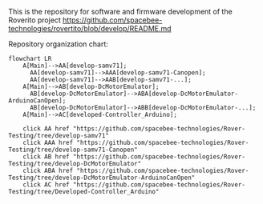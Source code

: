 This is the repository for software and firmware development of the Roverito project  https://github.com/spacebee-technologies/rovertito/blob/develop/README.md

Repository organization chart:

```mermaid
flowchart LR
    A[Main]-->AA[develop-samv71];
      AA[develop-samv71]-->AAA[develop-samv71-Canopen];
      AA[develop-samv71]-->AAB[develop-samv71-...];
    A[Main]-->AB[develop-DcMotorEmulator];
      AB[develop-DcMotorEmulator]-->ABA[develop-DcMotorEmulator-ArduinoCanOpen];
      AB[develop-DcMotorEmulator]-->ABB[develop-DcMotorEmulator-...];
    A[Main]-->AC[developed-Controller_Arduino];
    
    click AA href "https://github.com/spacebee-technologies/Rover-Testing/tree/develop-samv71"
    click AAA href "https://github.com/spacebee-technologies/Rover-Testing/tree/develop-samv71-Canopen"
    click AB href "https://github.com/spacebee-technologies/Rover-Testing/tree/develop-DcMotorEmulator"
    click ABA href "https://github.com/spacebee-technologies/Rover-Testing/tree/develop-DcMotorEmulator-ArduinoCanOpen"
    click AC href "https://github.com/spacebee-technologies/Rover-Testing/tree/Developed-Controller_Arduino"
```
